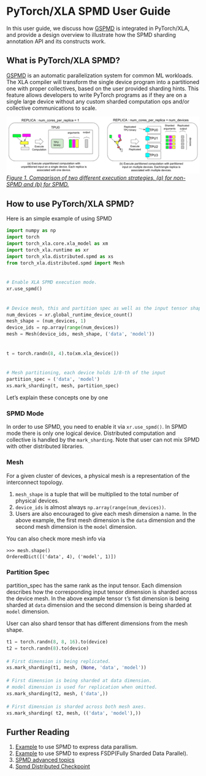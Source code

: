 # PyTorch/XLA SPMD User Guide

In this user guide, we discuss how [GSPMD](https://arxiv.org/abs/2105.04663) is integrated in PyTorch/XLA, and provide a design overview to illustrate how the SPMD sharding annotation API and its constructs work.

## What is PyTorch/XLA SPMD?
[GSPMD](https://arxiv.org/abs/2105.04663) is an automatic parallelization system for common ML workloads. The XLA compiler will transform the single device program into a partitioned one with proper collectives, based on the user provided sharding hints. This feature allows developers to write PyTorch programs as if they are on a single large device without any custom sharded computation ops and/or collective communications to scale.

![alt_text](_static/img/spmd_mode.png "image_tooltip")
_<span style="text-decoration:underline;">Figure 1. Comparison of two different execution strategies, (a) for non-SPMD and (b) for SPMD.</span>_


## How to use PyTorch/XLA SPMD?
Here is an simple example of using SPMD 
```python
import numpy as np
import torch
import torch_xla.core.xla_model as xm
import torch_xla.runtime as xr
import torch_xla.distributed.spmd as xs
from torch_xla.distributed.spmd import Mesh


# Enable XLA SPMD execution mode.
xr.use_spmd()


# Device mesh, this and partition spec as well as the input tensor shape define the individual shard shape.
num_devices = xr.global_runtime_device_count()
mesh_shape = (num_devices, 1)
device_ids = np.array(range(num_devices))
mesh = Mesh(device_ids, mesh_shape, ('data', 'model'))


t = torch.randn(8, 4).to(xm.xla_device())


# Mesh partitioning, each device holds 1/8-th of the input
partition_spec = ('data', 'model')
xs.mark_sharding(t, mesh, partition_spec)
```

Let’s explain these concepts one by one

### SPMD Mode
In order to use SPMD, you need to enable it via `xr.use_spmd()`. In SPMD mode there is only one logical device. Distributed computation and collective is handled by the `mark_sharding`. Note that user can not mix SPMD with other distributed libraries.

### Mesh
For a given cluster of devices, a physical mesh is a representation of the interconnect topology. 

1. `mesh_shape` is a tuple that will be multiplied to the total number of physical devices. 
2. `device_ids` is almost always `np.array(range(num_devices))`. 
3. Users are also encouraged to give each mesh dimension a name. In the above example, the first mesh dimension is the `data` dimension and the second mesh dimension is the `model` dimension. 

You can also check more mesh info via 
```
>>> mesh.shape()
OrderedDict([('data', 4), ('model', 1)])
```

### Partition Spec
partition_spec has the same rank as the input tensor. Each dimension describes how the corresponding input tensor dimension is sharded across the device mesh. In the above example tensor `t`’s fist dimension is being sharded at `data` dimension and the second dimension is being sharded at `model` dimension. 

User can also shard tensor that has different dimensions from the mesh shape.
```python
t1 = torch.randn(8, 8, 16).to(device)
t2 = torch.randn(8).to(device)

# First dimension is being replicated.
xs.mark_sharding(t1, mesh, (None, 'data', 'model'))

# First dimension is being sharded at data dimension. 
# model dimension is used for replication when omitted.
xs.mark_sharding(t2, mesh, ('data',))

# First dimension is sharded across both mesh axes.
xs.mark_sharding( t2, mesh, (('data', 'model'),))
```

## Further Reading
1. [Example](https://github.com/pytorch/xla/blob/master/examples/data_parallel/train_resnet_spmd_data_parallel.py) to use SPMD to express data parallism.
2. [Example](https://github.com/pytorch/xla/blob/master/examples/fsdp/train_decoder_only_fsdp_v2.py) to use SPMD to express FSDP(Fully Sharded Data Parallel).
3. [SPMD advanced topics](https://github.com/pytorch/xla/blob/master/docs/source/md_sources/spmd_advanced.md)
4. [Spmd Distributed Checkpoint](https://github.com/pytorch/xla/blob/master/docs/source/md_sources/spmd_distributed_checkpoint.md)